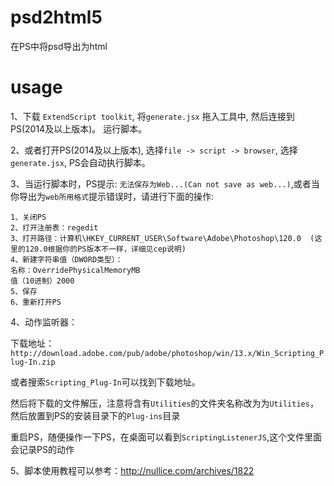# psd2html5

在PS中将psd导出为html

# usage

1、下载 `ExtendScript toolkit`, 将`generate.jsx` 拖入工具中, 然后连接到PS(2014及以上版本)。 运行脚本。

2、或者打开PS(2014及以上版本), 选择`file -> script -> browser`, 选择 `generate.jsx`, PS会自动执行脚本。

3、当运行脚本时，PS提示: `无法保存为Web...(Can not save as web...)`,或者当你导出为`web所用格式`提示错误时，请进行下面的操作:

```
1、关闭PS
2、打开注册表：regedit
3、打开路径：计算机\HKEY_CURRENT_USER\Software\Adobe\Photoshop\120.0  (这里的120.0根据你的PS版本不一样，详细见cep说明)
4、新建字符串值（DWORD类型）： 
名称：OverridePhysicalMemoryMB 
值（10进制）2000
5、保存
6、重新打开PS
```
4、动作监听器：

下载地址：
`http://download.adobe.com/pub/adobe/photoshop/win/13.x/Win_Scripting_Plug-In.zip`

或者搜索`Scripting_Plug-In`可以找到下载地址。

然后将下载的文件解压，注意将含有`Utilities`的文件夹名称改为为`Utilities`，然后放置到PS的安装目录下的`Plug-ins`目录

重启PS，随便操作一下PS，在桌面可以看到`ScriptingListenerJS`,这个文件里面会记录PS的动作

5、脚本使用教程可以参考：http://nullice.com/archives/1822

